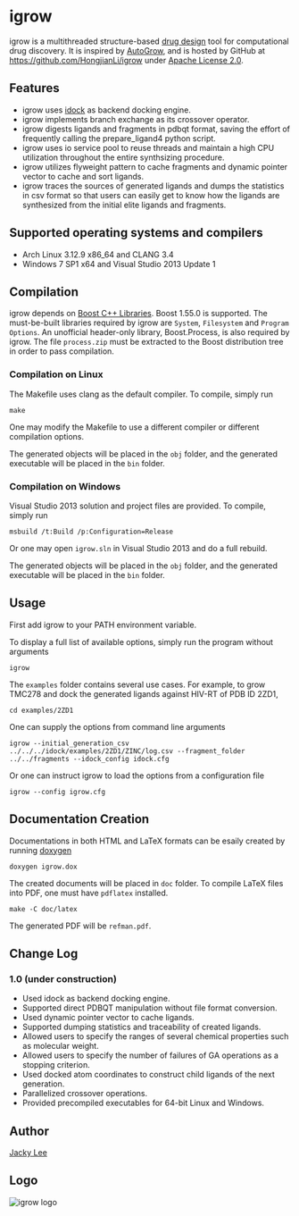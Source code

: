 igrow
=====

igrow is a multithreaded structure-based [drug design] tool for computational drug discovery. It is inspired by [AutoGrow], and is hosted by GitHub at https://github.com/HongjianLi/igrow under [Apache License 2.0].


Features
--------

* igrow uses [idock] as backend docking engine.
* igrow implements branch exchange as its crossover operator.
* igrow digests ligands and fragments in pdbqt format, saving the effort of frequently calling the prepare_ligand4 python script.
* igrow uses io service pool to reuse threads and maintain a high CPU utilization throughout the entire synthsizing procedure.
* igrow utilizes flyweight pattern to cache fragments and dynamic pointer vector to cache and sort ligands.
* igrow traces the sources of generated ligands and dumps the statistics in csv format so that users can easily get to know how the ligands are synthesized from the initial elite ligands and fragments.


Supported operating systems and compilers
-----------------------------------------

* Arch Linux 3.12.9 x86_64 and CLANG 3.4
* Windows 7 SP1 x64 and Visual Studio 2013 Update 1


Compilation
-----------

igrow depends on [Boost C++ Libraries]. Boost 1.55.0 is supported. The must-be-built libraries required by igrow are `System`, `Filesystem` and `Program Options`. An unofficial header-only library, Boost.Process, is also required by igrow. The file `process.zip` must be extracted to the Boost distribution tree in order to pass compilation.

### Compilation on Linux

The Makefile uses clang as the default compiler. To compile, simply run

    make

One may modify the Makefile to use a different compiler or different compilation options.

The generated objects will be placed in the `obj` folder, and the generated executable will be placed in the `bin` folder.

### Compilation on Windows

Visual Studio 2013 solution and project files are provided. To compile, simply run

    msbuild /t:Build /p:Configuration=Release

Or one may open `igrow.sln` in Visual Studio 2013 and do a full rebuild.

The generated objects will be placed in the `obj` folder, and the generated executable will be placed in the `bin` folder.


Usage
-----

First add igrow to your PATH environment variable.

To display a full list of available options, simply run the program without arguments

    igrow

The `examples` folder contains several use cases. For example, to grow TMC278 and dock the generated ligands against HIV-RT of PDB ID 2ZD1,

    cd examples/2ZD1

One can supply the options from command line arguments

    igrow --initial_generation_csv ../../../idock/examples/2ZD1/ZINC/log.csv --fragment_folder ../../fragments --idock_config idock.cfg

Or one can instruct igrow to load the options from a configuration file

    igrow --config igrow.cfg


Documentation Creation
----------------------

Documentations in both HTML and LaTeX formats can be esaily created by running [doxygen]

    doxygen igrow.dox

The created documents will be placed in `doc` folder. To compile LaTeX files into PDF, one must have `pdflatex` installed.

    make -C doc/latex

The generated PDF will be `refman.pdf`.


Change Log
----------

### 1.0 (under construction)

* Used idock as backend docking engine.
* Supported direct PDBQT manipulation without file format conversion.
* Used dynamic pointer vector to cache ligands.
* Supported dumping statistics and traceability of created ligands.
* Allowed users to specify the ranges of several chemical properties such as molecular weight.
* Allowed users to specify the number of failures of GA operations as a stopping criterion.
* Used docked atom coordinates to construct child ligands of the next generation.
* Parallelized crossover operations.
* Provided precompiled executables for 64-bit Linux and Windows.


Author
--------------

[Jacky Lee]


Logo
----

![igrow logo](https://github.com/HongjianLi/igrow/raw/master/logo.png)


[drug design]: http://en.wikipedia.org/wiki/Drug_design
[AutoGrow]: http://autogrow.ucsd.edu
[idock]: https://github.com/HongjianLi/idock
[Apache License 2.0]: http://www.apache.org/licenses/LICENSE-2.0.html
[C++11]: http://en.wikipedia.org/wiki/C++11
[Boost C++ Libraries]: http://www.boost.org
[doxygen]: http://www.doxygen.org
[Jacky Lee]: http://www.cse.cuhk.edu.hk/~hjli
